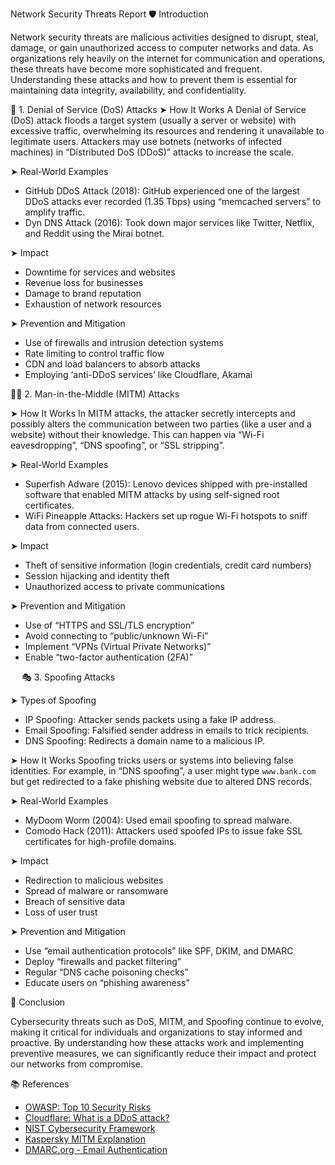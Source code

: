 Network Security Threats Report
🛡️ Introduction

Network security threats are malicious activities designed to disrupt, steal, damage, or gain unauthorized access to computer networks and data. As organizations rely heavily on the internet for communication and operations, these threats have become more sophisticated and frequent. Understanding these attacks and how to prevent them is essential for maintaining data integrity, availability, and confidentiality.

🚫 1. Denial of Service (DoS) Attacks
➤ How It Works
A Denial of Service (DoS) attack floods a target system (usually a server or website) with excessive traffic, overwhelming its resources and rendering it unavailable to legitimate users. Attackers may use botnets (networks of infected machines) in “Distributed DoS (DDoS)” attacks to increase the scale.

➤ Real-World Examples
- GitHub DDoS Attack (2018): GitHub experienced one of the largest DDoS attacks ever recorded (1.35 Tbps) using  “memcached servers”  to amplify traffic.
- Dyn DNS Attack (2016): Took down major services like Twitter, Netflix, and Reddit using the Mirai botnet.

➤ Impact
- Downtime for services and websites
- Revenue loss for businesses
- Damage to brand reputation
- Exhaustion of network resources

➤ Prevention and Mitigation
- Use of  firewalls and intrusion detection systems
- Rate limiting  to control traffic flow
- CDN and load balancers to absorb attacks
- Employing ‘anti-DDoS services’ like Cloudflare, Akamai

🕵️‍♂️ 2. Man-in-the-Middle (MITM) Attacks

➤ How It Works
In MITM attacks, the attacker secretly intercepts and possibly alters the communication between two parties (like a user and a website) without their knowledge. This can happen via “Wi-Fi eavesdropping”, “DNS spoofing”, or “SSL stripping”.

➤ Real-World Examples
- Superfish Adware (2015): Lenovo devices shipped with pre-installed software that enabled MITM attacks by using self-signed root certificates.
- WiFi Pineapple Attacks: Hackers set up rogue Wi-Fi hotspots to sniff data from connected users.

➤ Impact
- Theft of sensitive information (login credentials, credit card numbers)
- Session hijacking and identity theft
- Unauthorized access to private communications

➤ Prevention and Mitigation
- Use of “HTTPS and SSL/TLS encryption”
- Avoid connecting to “public/unknown Wi-Fi”
- Implement “VPNs (Virtual Private Networks)”
- Enable “two-factor authentication (2FA)”

 
🎭 3. Spoofing Attacks

➤ Types of Spoofing
- IP Spoofing: Attacker sends packets using a fake IP address.
- Email Spoofing: Falsified sender address in emails to trick recipients.
- DNS Spoofing: Redirects a domain name to a malicious IP.

➤ How It Works
Spoofing tricks users or systems into believing false identities. For example, in “DNS spoofing”, a user might type `www.bank.com` but get redirected to a fake phishing website due to altered DNS records.

➤ Real-World Examples
- MyDoom Worm (2004): Used email spoofing to spread malware.
- Comodo Hack (2011): Attackers used spoofed IPs to issue fake SSL certificates for high-profile domains.

➤ Impact
- Redirection to malicious websites
- Spread of malware or ransomware
- Breach of sensitive data
- Loss of user trust

➤ Prevention and Mitigation
- Use “email authentication protocols” like SPF, DKIM, and DMARC
- Deploy “firewalls and packet filtering”
- Regular “DNS cache poisoning checks”
- Educate users on “phishing awareness”

📌 Conclusion

Cybersecurity threats such as DoS, MITM, and Spoofing continue to evolve, making it critical for individuals and organizations to stay informed and proactive. By understanding how these attacks work and implementing preventive measures, we can significantly reduce their impact and protect our networks from compromise.

📚 References
- [OWASP: Top 10 Security Risks](https://owasp.org/www-project-top-ten/)
- [Cloudflare: What is a DDoS attack?](https://www.cloudflare.com/learning/ddos/what-is-a-ddos-attack/)
- [NIST Cybersecurity Framework](https://www.nist.gov/cyberframework)
- [Kaspersky MITM Explanation](https://www.kaspersky.com/resource-center/definitions/man-in-the-middle-attack)
- [DMARC.org - Email Authentication](https://dmarc.org/)

